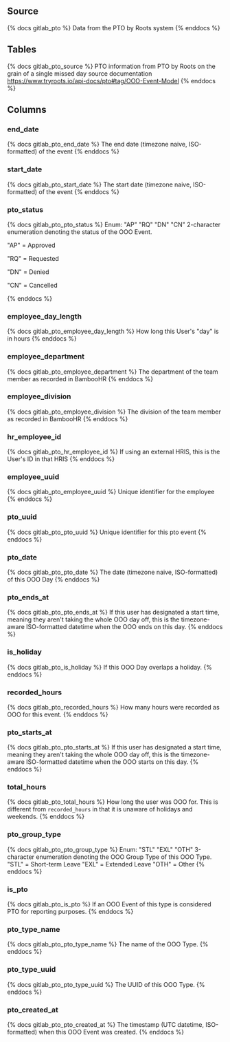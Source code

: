 ## Source

{% docs gitlab_pto %}
Data from the PTO by Roots system
{% enddocs %}

## Tables
{% docs gitlab_pto_source %}
PTO information from PTO by Roots on the grain of a single missed day
source documentation https://www.tryroots.io/api-docs/pto#tag/OOO-Event-Model
{% enddocs %}

## Columns

### end_date
{% docs gitlab_pto_end_date %}
The end date (timezone naive, ISO-formatted) of the event
{% enddocs %}
### start_date
{% docs gitlab_pto_start_date %}
The start date (timezone naive, ISO-formatted) of the event
{% enddocs %}
### pto_status
{% docs gitlab_pto_pto_status %}
Enum: "AP" "RQ" "DN" "CN"
2-character enumeration denoting the status of the OOO Event.

"AP" = Approved

"RQ" = Requested

"DN" = Denied

"CN" = Cancelled

{% enddocs %}
### employee_day_length
{% docs gitlab_pto_employee_day_length %}
How long this User's "day" is in hours
{% enddocs %}
### employee_department
{% docs gitlab_pto_employee_department %}
The department of the team member as recorded in BambooHR
{% enddocs %}
### employee_division
{% docs gitlab_pto_employee_division %}
The division of the team member as recorded in BambooHR
{% enddocs %}
### hr_employee_id
{% docs gitlab_pto_hr_employee_id %}
If using an external HRIS, this is the User's ID in that HRIS
{% enddocs %}
### employee_uuid
{% docs gitlab_pto_employee_uuid %}
Unique identifier for the employee
{% enddocs %}
### pto_uuid
{% docs gitlab_pto_pto_uuid %}
Unique identifier for this pto event
{% enddocs %}
### pto_date
{% docs gitlab_pto_pto_date %}
The date (timezone naive, ISO-formatted) of this OOO Day
{% enddocs %}
### pto_ends_at
{% docs gitlab_pto_pto_ends_at %}
If this user has designated a start time, meaning they aren't taking the whole OOO day off, this is the timezone-aware ISO-formatted datetime when the OOO ends on this day.
{% enddocs %}
### is_holiday
{% docs gitlab_pto_is_holiday %}
If this OOO Day overlaps a holiday.
{% enddocs %}
### recorded_hours
{% docs gitlab_pto_recorded_hours %}
How many hours were recorded as OOO for this event.
{% enddocs %}
### pto_starts_at
{% docs gitlab_pto_pto_starts_at %}
If this user has designated a start time, meaning they aren't taking the whole OOO day off, this is the timezone-aware ISO-formatted datetime when the OOO starts on this day.
{% enddocs %}
### total_hours
{% docs gitlab_pto_total_hours %}
How long the user was OOO for. This is different from `recorded_hours` in that it is unaware of holidays and weekends.
{% enddocs %}
### pto_group_type
{% docs gitlab_pto_pto_group_type %}
Enum: "STL" "EXL" "OTH"
3-character enumeration denoting the OOO Group Type of this OOO Type.
"STL" = Short-term Leave
"EXL" = Extended Leave
"OTH" = Other
{% enddocs %}
### is_pto
{% docs gitlab_pto_is_pto %}
If an OOO Event of this type is considered PTO for reporting purposes.
{% enddocs %}
### pto_type_name
{% docs gitlab_pto_pto_type_name %}
The name of the OOO Type.
{% enddocs %}
### pto_type_uuid
{% docs gitlab_pto_pto_type_uuid %}
The UUID of this OOO Type.
{% enddocs %}
### pto_created_at
{% docs gitlab_pto_pto_created_at %}
The timestamp (UTC datetime, ISO-formatted) when this OOO Event was created.
{% enddocs %}

